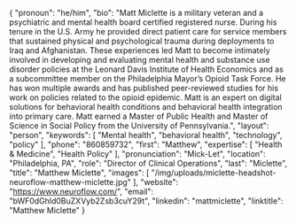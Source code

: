 {
  "pronoun": "he/him",
  "bio": "Matt Miclette is a military veteran and a psychiatric and mental health board certified registered nurse. During his tenure in the U.S. Army he provided direct patient care for service members that sustained physical and psychological trauma during deployments to Iraq and Afghanistan. These experiences led Matt to become intimately involved in developing and evaluating mental health and substance use disorder policies at the Leonard Davis Institute of Health Economics and as a subcommittee member on the Philadelphia Mayor’s Opioid Task Force. He has won multiple awards and has published peer-reviewed studies for his work on policies related to the opioid epidemic. Matt is an expert on digital solutions for behavioral health conditions and behavioral health integration into primary care. Matt earned a Master of Public Health and Master of Science in Social Policy from the University of Pennsylvania.",
  "layout": "person",
  "keywords": [
    "Mental health",
    "behavioral health",
    "technology",
    "policy"
  ],
  "phone": "860859732",
  "first": "Matthew",
  "expertise": [
    "Health & Medicine",
    "Health Policy"
  ],
  "pronunciation": "Mick-Let",
  "location": "Philadelphia, PA",
  "role": "Director of Clinical Operations",
  "last": "Miclette",
  "title": "Matthew Miclette",
  "images": [
    "/img/uploads/miclette-headshot-neuroflow-matthew-miclette.jpg"
  ],
  "website": "https://www.neuroflow.com/",
  "email": "bWF0dGhld0BuZXVyb2Zsb3cuY29t",
  "linkedin": "mattmiclette",
  "linktitle": "Matthew Miclette"
}